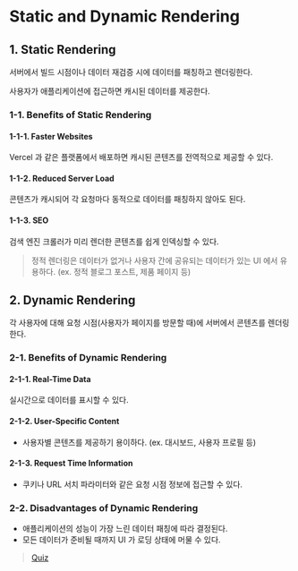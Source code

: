 # Static and Dynamic Rendering

## 1. Static Rendering

서버에서 빌드 시점이나 데이터 재검증 시에 데이터를 패칭하고 렌더링한다.

사용자가 애플리케이션에 접근하면 캐시된 데이터를 제공한다.

### 1-1. Benefits of Static Rendering

#### 1-1-1. Faster Websites

Vercel 과 같은 플랫폼에서 배포하면 캐시된 콘텐츠를 전역적으로 제공할 수 있다.

#### 1-1-2. Reduced Server Load

콘텐츠가 캐시되어 각 요청마다 동적으로 데이터를 패칭하지 않아도 된다.

#### 1-1-3. SEO

검색 엔진 크롤러가 미리 렌더한 콘텐츠를 쉽게 인덱싱할 수 있다.

> 정적 렌더링은 데이터가 없거나 사용자 간에 공유되는 데이터가 있는 UI 에서 유용하다. (ex. 정적 블로그 포스트, 제품 페이지 등)

## 2. Dynamic Rendering

각 사용자에 대해 요청 시점(사용자가 페이지를 방문할 때)에 서버에서 콘텐츠를 렌더링한다.

### 2-1. Benefits of Dynamic Rendering

#### 2-1-1. Real-Time Data

실시간으로 데이터를 표시할 수 있다.

#### 2-1-2. User-Specific Content

- 사용자별 콘텐츠를 제공하기 용이하다. (ex. 대시보드, 사용자 프로필 등)

#### 2-1-3. Request Time Information

- 쿠키나 URL 서치 파라미터와 같은 요청 시점 정보에 접근할 수 있다.

### 2-2. Disadvantages of Dynamic Rendering

- 애플리케이션의 성능이 가장 느린 데이터 패칭에 따라 결정된다.
- 모든 데이터가 준비될 때까지 UI 가 로딩 상태에 머물 수 있다.

> [Quiz](./quiz.md)

